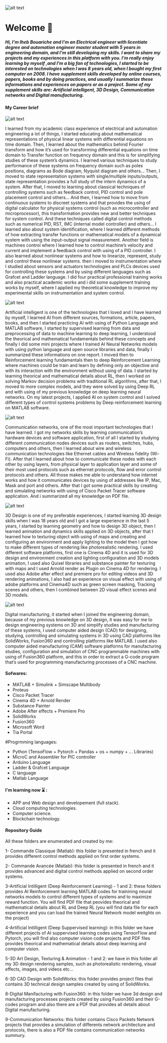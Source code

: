 ![alt text](https://github.com/IhebBouariche1/IhebBouariche/blob/main/Iheb%20Bouariche%20(13).png)
# Welcome 👋 

##### Hi, I'm Iheb Bouariche and I’m an Electrical engineer with licentiate degree and automation engineer master student with 5 years in engineering domain, and I'm still developing my skills. I want to share my projects and my experiences in this platform with you. I’m really enjoy learning by myself ,and I’m a big fan of technologies, I started to be interested on technologies when I was 8 years old, when I bought my first computer on 2008. I have supplement skills developed by online courses, papers, books and by doing practices, and usually I summarize these informations and experiences on papers or as a project. Some of my supplement skills are:  Artificial intelligent, 3D Design, Communication networks and Digital manufacturing.

#### My Career brief

![alt text](https://github.com/IhebBouariche1/IhebBouariche/blob/main/2.jpg)

   I learned from my academic class experience of electrical and automation engineering a lot of things, I started educating about mathematical representations of physical linear systems with differential equations on time domain. Then, I learned about the mathematics behind Fourier transform and how it’s used for transforming differential equations on time domain to Transfer function on frequency domain and this is for simplifying studies of these system’s dynamics. I learned various techniques to study performance of these systems on frequency domain such as poles positions, diagrams as Bode diagram, Nyquist diagram and others… Then, I moved to state representation systems with single/multiple inputs/outputs, state representation provides a full study of the intern dynamics of a system. After that, I moved to learning about classical techniques of controlling systems such as feedback control, PID control and pole placement control and others... And then, I learned how to move from continuous systems to discreet systems and that provides the using of digital calculator for physical systems control (such as microcontroller and microprocessor), this transformation provides new and better techniques for system control. And these techniques called digital control methods such as numerical PID, RST, IMC (internal model controller) and others… I learned also about system identification, where I learned different methods of how extracting transfer functions or mathematical models of a dynamical system with using the input-output signal measurement. Another field is machines control where I learned how to control machine’s velocity and current and implement a feedback control with using of a PID controller. I also learned about nonlinear systems and how to linearize, represent, study and control these nonlinear systems. then i moved to instrumentation where I studied about sensors and actuators technologies and PLCs devices used for controlling these systems and by using different languages such as Grafcet and Ladder language. I did four practical professional training works and also practical academic works and i did some supplement training works by myself, where I applied my theoretical knowledge to improve my experimental skills on instrumentation and system control.

 ![alt text](https://github.com/IhebBouariche1/IhebBouariche/blob/main/5.jpg)

   Artificial intelligent is one of the technologies that I loved and I have learned by myself, I learned AI from different sources, formations, article, papers, books, and then I started practicing AI with using of Python Language and MATLAB software, I started by supervised learning from data and preprocessing of data to machine learning to deep learning, I understood the theorical and mathematical fundamentals behind these concepts and finally I did some mini projects where I trained AI Neural Networks models with using python language and open source libraries and data, finally I summarized these informations on one report. I moved then to Reinforcement learning fundamentals then to deep Reinforcement Learning where machines could be train and learn by defining only an objective and with its interaction with the environment without using of data. I started by learning theorical and mathematical details about RL, then I worked on solving Markov decision problems with traditional RL algorithms, after that, I moved to more complex models, and they were solved by using Deep RL and with using of my previous knowledge on deep learning neural networks. On my latest projects, I applied AI on system control and I solved different types of control systems problems by Deep reinforcement learning on MATLAB software.

 ![alt text](https://github.com/IhebBouariche1/IhebBouariche/blob/main/4.jpg)

   Communication networks, one of the most important technologies that I have learned. I got my networks skills by learning communication’s hardware devices and software application, first of all I started by studying different communication nodes devices such as routers, switches, hubs, computers and others, then I learned about wire and wireless communication technologies like Ethernet cables and Wireless fidelity (Wi-Fi). After that I learned about how to communicate these nodes with each other by using layers, from physical layer to application layer and some of their most used protocols such as ethernet protocols, flow and error control protocols and others. All those makes me able to understand how internet works and how it communicates devices by using of addresses like IP, Mac, Mask and port and others. After that I got some practical skills by creating and simulating networks with using of Cisco Packet Tracer software application. And i summarized all my knowledge on PDF file.

 ![alt text](https://github.com/IhebBouariche1/IhebBouariche/blob/main/1.jpg)

   3D Design is one of my preferable experiences, I started learning 3D design skills when I was 18 years old and I got a large experience in the last 5 years, I started by learning geometry and how to design 3D object, then I learned animation and dynamics skills applied on 3D objects, after that I learned how to texturing object with using of maps and creating and configuring an environment and apply lighting to the model then I got how to make different types of rendering like photorealistic rendering. I used different software platforms, first one is Cinema 4D and it is used for 3D design and environment creation and lighting configuration and 3D models animation, I used also Quixel libraries and substance painter for texturing with maps and I used Arnold render as Plugin on Cinema 4D for rendering. I used also Adobe after effect and premiere pro for editing videos and 3D rendering animations, I also had an experience on visual effect with using of adobe platforms and Cinema4D such as green screen masking, Tracking scenes and others, then I combined between 2D visual effect scenes and 3D models.
   
![alt text](https://github.com/IhebBouariche1/IhebBouariche/blob/main/3.jpg)

   Digital manufacturing, it started when I joined the engineering domain, because of my previous knowledge on 3D design, it was easy for me to design engineering systems on 3D and simplify studies and manufacturing of these systems, I used computer aided design (CAD) for designing, studying, controlling and simulating systems in 3D using CAD platforms like SolidWorks, Fusion360 and controlling platforms like MATLAB. I used also computer aided manufacturing (CAM) software platforms for manufacturing studies, configuration and simulation of CNC programmable machines with using of Fusion360 platform, and this in order to extract a G-code program that’s used for programming manufacturing processes of a CNC machine.

#### Sofwares: 
- MATLAB + Simulink + Simscape Multibody
- Proteus
- Cisco Packet Tracer
- Cinema 4D + Arnold Render
- Substance Painter
- Adobe After effects + Premiere Pro
- SolidWorks
- Fusion360
- Microsoft Word
- Tia Portal 

#Progrmming languages: 
- Python (TensoFlow + Pytorch + Pandas + os + numpy + ...  Libraries)
- MicroC and Assembler for PIC controller
- Arduino Language
- Ladder & Grafcet Language
- C language
- Matlab Language


####  I'm learning now :hourglass: : 

- APP and Web design and developement (full stack).
- Cloud computing technologies.
- Computer science.
- Blockchain technology. 



#### Repository Guide
All these folders are enumerated and created by me:

1- Commande Classique (Matlab): this folder is presented in french and it provides different control methods applied on first order systems. 

2- Commande Avancée (Matlab): this folder is presented in french and it provides advanced and digital control methods applied on second order systems.

3-Artificial Intilligent (Deep Reinforcement Learning) - 1 and 2: these folders provides AI Reinforcement learning MATLAB codes for trainining neural networks models to control different types of systems and to maximize reward function. You will find PDF file that peovides theorical and mathematical details about RL and Deep RL (you will find data file for each experience and you can load the trained Neural Network model weitghts on the project)

4-Artificial Intilligent (Deep Suppervised learning): in this folder we have different projects of AI suppervised learning codes using TensorFlow and Pytorch, you will find also computer vision code projects and PDF files provides theorical and mathematical details about deep learning and computer vision.

5-3D Art Design, Texturing & Animation - 1 and 2: we have in this folder all my 3D design rendering samples, such as photorealistic rendering, visual effects, images, and videos etc...

6-3D CAD Design with SolidWorks: this folder provides project files that contains 3D technical design samples created by using of SolidWorks. 

8-Digital Manifacturing with Fusion360: in this folder we have 3d design and manufacturing processes projects created by using Fusion360 and their G-codes program and also there are a PDF that provides all details about Digital manufacturing.

9-Communication Networks: this folder contains Cisco Packets Network projects that provides a simulation of differents network architecture and protocols, there is also a PDF file contains communication networks summury. 
